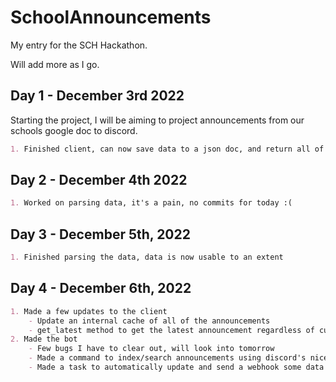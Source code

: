 # SchoolAnnouncements

My entry for the SCH Hackathon.

Will add more as I go.

## Day 1 - December 3rd 2022

Starting the project, I will be aiming to project announcements from our schools google doc to discord.

```md
1. Finished client, can now save data to a json doc, and return all of it's data
```

## Day 2 - December 4th 2022

```md
1. Worked on parsing data, it's a pain, no commits for today :(
```

## Day 3 - December 5th, 2022

```md
1. Finished parsing the data, data is now usable to an extent
```

## Day 4 - December 6th, 2022

```md
1. Made a few updates to the client
    - Update an internal cache of all of the announcements
    - get_latest method to get the latest announcement regardless of current date.
2. Made the bot
    - Few bugs I have to clear out, will look into tomorrow
    - Made a command to index/search announcements using discord's nice slash command autocompletes
    - Made a task to automatically update and send a webhook some data to send the updates, hope it works tomorrow!
```